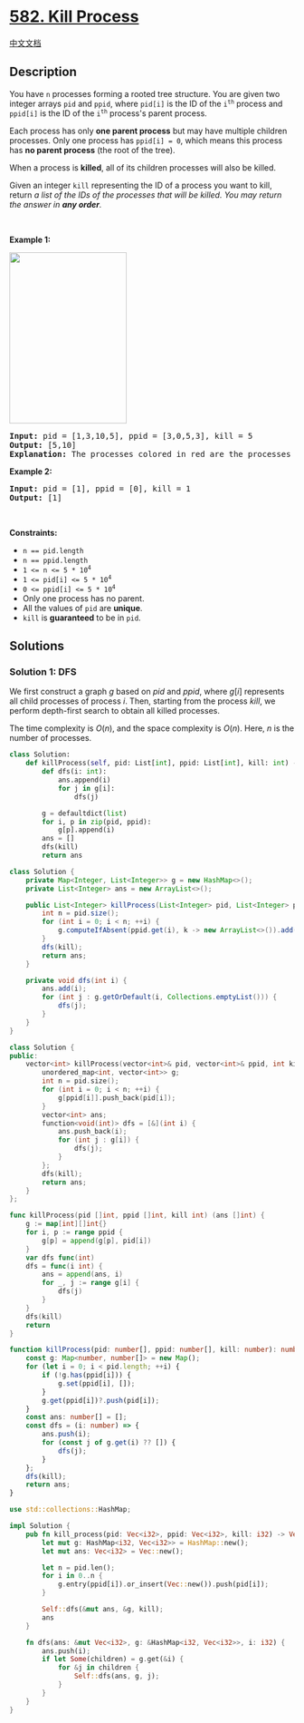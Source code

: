 # [582. Kill Process](https://leetcode.com/problems/kill-process)

[中文文档](/solution/0500-0599/0582.Kill%20Process/README.md)

## Description

<p>You have <code>n</code> processes forming a rooted tree structure. You are given two integer arrays <code>pid</code> and <code>ppid</code>, where <code>pid[i]</code> is the ID of the <code>i<sup>th</sup></code> process and <code>ppid[i]</code> is the ID of the <code>i<sup>th</sup></code> process&#39;s parent process.</p>

<p>Each process has only <strong>one parent process</strong> but may have multiple children processes. Only one process has <code>ppid[i] = 0</code>, which means this process has <strong>no parent process</strong> (the root of the tree).</p>

<p>When a process is <strong>killed</strong>, all of its children processes will also be killed.</p>

<p>Given an integer <code>kill</code> representing the ID of a process you want to kill, return <em>a list of the IDs of the processes that will be killed. You may return the answer in <strong>any order</strong>.</em></p>

<p>&nbsp;</p>
<p><strong class="example">Example 1:</strong></p>
<img alt="" src="https://fastly.jsdelivr.net/gh/doocs/leetcode@main/solution/0500-0599/0582.Kill%20Process/images/ptree.jpg" style="width: 207px; height: 302px;" />
<pre>
<strong>Input:</strong> pid = [1,3,10,5], ppid = [3,0,5,3], kill = 5
<strong>Output:</strong> [5,10]
<strong>Explanation:</strong>&nbsp;The processes colored in red are the processes that should be killed.
</pre>

<p><strong class="example">Example 2:</strong></p>

<pre>
<strong>Input:</strong> pid = [1], ppid = [0], kill = 1
<strong>Output:</strong> [1]
</pre>

<p>&nbsp;</p>
<p><strong>Constraints:</strong></p>

<ul>
	<li><code>n == pid.length</code></li>
	<li><code>n == ppid.length</code></li>
	<li><code>1 &lt;= n &lt;= 5 * 10<sup>4</sup></code></li>
	<li><code>1 &lt;= pid[i] &lt;= 5 * 10<sup>4</sup></code></li>
	<li><code>0 &lt;= ppid[i] &lt;= 5 * 10<sup>4</sup></code></li>
	<li>Only one process has no parent.</li>
	<li>All the values of <code>pid</code> are <strong>unique</strong>.</li>
	<li><code>kill</code> is <strong>guaranteed</strong> to be in <code>pid</code>.</li>
</ul>

## Solutions

### Solution 1: DFS

We first construct a graph $g$ based on $pid$ and $ppid$, where $g[i]$ represents all child processes of process $i$. Then, starting from the process $kill$, we perform depth-first search to obtain all killed processes.

The time complexity is $O(n)$, and the space complexity is $O(n)$. Here, $n$ is the number of processes.

<!-- tabs:start -->

```python
class Solution:
    def killProcess(self, pid: List[int], ppid: List[int], kill: int) -> List[int]:
        def dfs(i: int):
            ans.append(i)
            for j in g[i]:
                dfs(j)

        g = defaultdict(list)
        for i, p in zip(pid, ppid):
            g[p].append(i)
        ans = []
        dfs(kill)
        return ans
```

```java
class Solution {
    private Map<Integer, List<Integer>> g = new HashMap<>();
    private List<Integer> ans = new ArrayList<>();

    public List<Integer> killProcess(List<Integer> pid, List<Integer> ppid, int kill) {
        int n = pid.size();
        for (int i = 0; i < n; ++i) {
            g.computeIfAbsent(ppid.get(i), k -> new ArrayList<>()).add(pid.get(i));
        }
        dfs(kill);
        return ans;
    }

    private void dfs(int i) {
        ans.add(i);
        for (int j : g.getOrDefault(i, Collections.emptyList())) {
            dfs(j);
        }
    }
}
```

```cpp
class Solution {
public:
    vector<int> killProcess(vector<int>& pid, vector<int>& ppid, int kill) {
        unordered_map<int, vector<int>> g;
        int n = pid.size();
        for (int i = 0; i < n; ++i) {
            g[ppid[i]].push_back(pid[i]);
        }
        vector<int> ans;
        function<void(int)> dfs = [&](int i) {
            ans.push_back(i);
            for (int j : g[i]) {
                dfs(j);
            }
        };
        dfs(kill);
        return ans;
    }
};
```

```go
func killProcess(pid []int, ppid []int, kill int) (ans []int) {
	g := map[int][]int{}
	for i, p := range ppid {
		g[p] = append(g[p], pid[i])
	}
	var dfs func(int)
	dfs = func(i int) {
		ans = append(ans, i)
		for _, j := range g[i] {
			dfs(j)
		}
	}
	dfs(kill)
	return
}
```

```ts
function killProcess(pid: number[], ppid: number[], kill: number): number[] {
    const g: Map<number, number[]> = new Map();
    for (let i = 0; i < pid.length; ++i) {
        if (!g.has(ppid[i])) {
            g.set(ppid[i], []);
        }
        g.get(ppid[i])?.push(pid[i]);
    }
    const ans: number[] = [];
    const dfs = (i: number) => {
        ans.push(i);
        for (const j of g.get(i) ?? []) {
            dfs(j);
        }
    };
    dfs(kill);
    return ans;
}
```

```rust
use std::collections::HashMap;

impl Solution {
    pub fn kill_process(pid: Vec<i32>, ppid: Vec<i32>, kill: i32) -> Vec<i32> {
        let mut g: HashMap<i32, Vec<i32>> = HashMap::new();
        let mut ans: Vec<i32> = Vec::new();

        let n = pid.len();
        for i in 0..n {
            g.entry(ppid[i]).or_insert(Vec::new()).push(pid[i]);
        }

        Self::dfs(&mut ans, &g, kill);
        ans
    }

    fn dfs(ans: &mut Vec<i32>, g: &HashMap<i32, Vec<i32>>, i: i32) {
        ans.push(i);
        if let Some(children) = g.get(&i) {
            for &j in children {
                Self::dfs(ans, g, j);
            }
        }
    }
}
```

<!-- tabs:end -->

<!-- end -->
